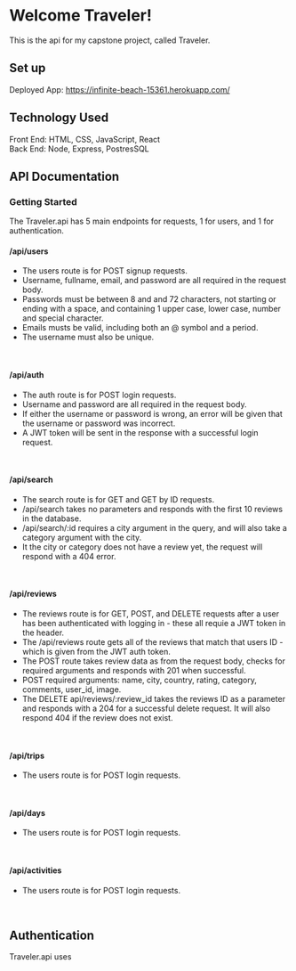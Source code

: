 # Welcome Traveler!

This is the api for my capstone project, called Traveler.

## Set up

Deployed App: https://infinite-beach-15361.herokuapp.com/

## Technology Used

Front End: HTML, CSS, JavaScript, React
<br />
Back End: Node, Express, PostresSQL

## API Documentation

### Getting Started

The Traveler.api has 5 main endpoints for requests, 1 for users, and 1 for authentication.
<br/>

#### /api/users
- The users route is for POST signup requests.
- Username, fullname, email, and password are all required in the request body.
- Passwords must be between 8 and and 72 characters, not starting or ending with a space, and containing  1 upper case, lower case, number and special character.
- Emails musts be valid, including both an @ symbol and a period. 
- The username must also be unique.
<br/>

#### /api/auth
- The auth route is for POST login requests.
- Username and password are all required in the request body.
- If either the username or password is wrong, an error will be given that the username or password was incorrect. 
- A JWT token will be sent in the response with a successful login request. 
<br/>

#### /api/search
- The search route is for GET and GET by ID requests.
- /api/search takes no parameters and responds with the first 10 reviews in the database.
- /api/search/:id requires a city argument in the query, and will also take a category argument with the city.
- It the city or category does not have a review yet, the request will respond with a 404 error. 
<br/>

#### /api/reviews
- The reviews route is for GET, POST, and DELETE requests after a user has been authenticated with logging in - these all requie a JWT token in the header.
- The /api/reviews route gets all of the reviews that match that users ID - which is given from the JWT auth token.
- The POST route takes review data as from the request body, checks for required arguments and responds with 201 when successful.
- POST required arguments: name, city, country, rating, category, comments, user_id, image.
- The DELETE api/reviews/:review_id takes the reviews ID as a parameter and responds with a 204 for a successful delete request. It will also respond 404 if the review does not exist. 
<br/>

#### /api/trips
- The users route is for POST login requests.
<br/>

#### /api/days
- The users route is for POST login requests.
<br/>

#### /api/activities
- The users route is for POST login requests.
<br/>

## Authentication

Traveler.api uses 